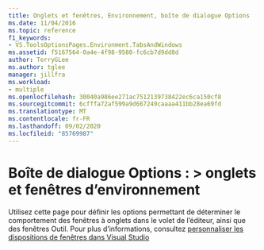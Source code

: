 ```yaml
---
title: Onglets et fenêtres, Environnement, boîte de dialogue Options
ms.date: 11/04/2016
ms.topic: reference
f1_keywords:
- VS.ToolsOptionsPages.Environment.TabsAndWindows
ms.assetid: f5167564-0a4e-4f98-9580-fc6cb7d9dd8d
author: TerryGLee
ms.author: tglee
manager: jillfra
ms.workload:
- multiple
ms.openlocfilehash: 30040a986ee271ac7512139738422ec6ca150cf8
ms.sourcegitcommit: 6cfffa72af599a9d667249caaaa411bb28ea69fd
ms.translationtype: MT
ms.contentlocale: fr-FR
ms.lasthandoff: 09/02/2020
ms.locfileid: "85769987"
---
```

# <a name="options-dialog-box-environment--tabs-and-windows"></a>Boîte de dialogue Options : \> onglets et fenêtres d’environnement

Utilisez cette page pour définir les options permettant de déterminer le comportement des fenêtres à onglets dans le volet de l’éditeur, ainsi que des fenêtres Outil. Pour plus d’informations, consultez [personnaliser les dispositions de fenêtres dans Visual Studio](../../ide/customizing-window-layouts-in-visual-studio.md)